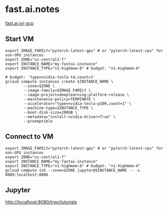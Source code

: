 # fast.ai.notes

[fast.ai.on gcp](https://course.fast.ai/start_gcp.html)

## Start VM
```
export IMAGE_FAMILY="pytorch-latest-gpu" # or "pytorch-latest-cpu" for non-GPU instances
export ZONE="us-central1-f"
export INSTANCE_NAME="my-fastai-instance"
export INSTANCE_TYPE="n1-highmem-8" # budget: "n1-highmem-4"

# budget: 'type=nvidia-tesla-t4,count=1'
gcloud compute instances create $INSTANCE_NAME \
        --zone=$ZONE \
        --image-family=$IMAGE_FAMILY \
        --image-project=deeplearning-platform-release \
        --maintenance-policy=TERMINATE \
        --accelerator="type=nvidia-tesla-p100,count=1" \
        --machine-type=$INSTANCE_TYPE \
        --boot-disk-size=200GB \
        --metadata="install-nvidia-driver=True" \
        --preemptible

```

## Connect to VM

```
export IMAGE_FAMILY="pytorch-latest-gpu" # or "pytorch-latest-cpu" for non-GPU instances
export ZONE="us-central1-f"
export INSTANCE_NAME="my-fastai-instance"
export INSTANCE_TYPE="n1-highmem-8" # budget: "n1-highmem-4"
gcloud compute ssh --zone=$ZONE jupyter@$INSTANCE_NAME -- -L 8080:localhost:8080
```

## Jupyter

[http://localhost:8080/tree/tutorials](http://localhost:8080/tree/tutorials)
